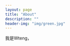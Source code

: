 ```yaml
---
layout: page
title: "About"
description: ""
header-img: "img/green.jpg"
---
```


我是Wteng，




<center>
  <!--<p><img src="" align="center"></p> -->
</center>






